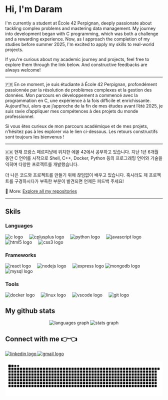 # Hi, I'm Daram

I'm currently a student at École 42 Perpignan, deeply passionate about tackling complex problems and mastering data management. My journey into development began with C programming, which was both a challenge and a rewarding experience. Now, as I approach the completion of my studies before summer 2025, I'm excited to apply my skills to real-world projects.

If you're curious about my academic journey and projects, feel free to explore them through the link below. And constructive feedbacks are always welcome!

---

🇫🇷 En ce moment, je suis étudiante à École 42 Perpignan, profondément passionnée par la résolution de problèmes complexes et la gestion des données. Mon parcours en développement a commencé avec la programmation en C, une expérience à la fois difficile et enrichissante. Aujourd’hui, alors que j’approche de la fin de mes études avant l’été 2025, je suis ravie d’appliquer mes compétences à des projets du monde professionnel.

Si vous êtes curieux de mon parcours académique et de mes projets, n’hésitez pas à les explorer via le lien ci-dessous. Les retours constructifs sont toujours les bienvenus !

---

🇰🇷 현재 프랑스 페르피냥에 위치한 에꼴 42에서 공부하고 있습니다. 지난 1년 6개월 동안 C 언어를 시작으로 Shell, C++, Docker, Python 등의 프로그래밍 언어와 기술을 익히며 다양한 프로젝트를 개발했습니다.

더 나은 코드와 프로젝트를 만들기 위해 끊임없이 배우고 있습니다. 혹시라도 제 프로젝트를 구경하시다가 부족한 부분이 발견되면 언제든 피드백 주세요!
 
🔗 More: [Explore all my repositories]()

***
## Skils

### Languages
<div align="left">
  <img src="https://cdn.jsdelivr.net/gh/devicons/devicon/icons/c/c-original.svg" height="30" alt="c logo"  />
  <img width="12" />
  <img src="https://cdn.jsdelivr.net/gh/devicons/devicon/icons/cplusplus/cplusplus-original.svg" height="30" alt="cplusplus logo"  />
  <img width="12" />
  <img src="https://cdn.jsdelivr.net/gh/devicons/devicon/icons/python/python-original.svg" height="30" alt="python logo"  />
  <img width="12" />
  <img src="https://cdn.jsdelivr.net/gh/devicons/devicon/icons/javascript/javascript-original.svg" height="30" alt="javascript logo"  />
  <img width="12" />
  <img src="https://cdn.jsdelivr.net/gh/devicons/devicon/icons/html5/html5-original.svg" height="30" alt="html5 logo"  />
  <img width="12" />
  <img src="https://cdn.jsdelivr.net/gh/devicons/devicon/icons/css3/css3-original.svg" height="30" alt="css3 logo"  />
</div>

### Frameworks

<div align="left">
  <img src="https://cdn.jsdelivr.net/gh/devicons/devicon/icons/react/react-original.svg" height="25" alt="react logo"  />
  <img width="12" />
  <img src="https://cdn.jsdelivr.net/gh/devicons/devicon/icons/nodejs/nodejs-original.svg" height="25" alt="nodejs logo"  />
  <img width="12" />
  <img src="https://cdn.jsdelivr.net/gh/devicons/devicon/icons/express/express-original.svg" height="25" alt="express logo"  />
  <img src="https://cdn.jsdelivr.net/gh/devicons/devicon/icons/mongodb/mongodb-original.svg" height="25" alt="mongodb logo"  />
  <img width="12" />
  <img src="https://cdn.jsdelivr.net/gh/devicons/devicon/icons/mysql/mysql-original.svg" height="25" alt="mysql logo"  />
</div>

### Tools

<div align="left">
  <img src="https://cdn.jsdelivr.net/gh/devicons/devicon/icons/docker/docker-original.svg" height="25" alt="docker logo"  />
  <img width="12" />
  <img src="https://cdn.jsdelivr.net/gh/devicons/devicon/icons/linux/linux-original.svg" height="25" alt="linux logo"  />
  <img width="12" />
  <img src="https://cdn.jsdelivr.net/gh/devicons/devicon/icons/vscode/vscode-original.svg" height="25" alt="vscode logo"  />
  <img width="12" />
  <img src="https://cdn.jsdelivr.net/gh/devicons/devicon/icons/git/git-original.svg" height="25" alt="git logo"  />
</div>

## My github stats 
<div align="center">
  <img src="https://github-readme-stats.vercel.app/api/top-langs?username=darambae&locale=en&hide_title=false&layout=compact&card_width=320&langs_count=5&theme=merko&hide_border=false&order=2" height="150" alt="languages graph"  />
  <img src="https://github-readme-stats.vercel.app/api?username=darambae&hide_title=false&hide_rank=false&show_icons=true&include_all_commits=true&count_private=true&disable_animations=false&theme=merko&locale=en&hide_border=false&order=1" height="150" alt="stats graph"  />
</div>


## Connect with me 👉👈

<div align="left">
  <a href="https://www.linkedin.com/in/darambae/" target="_blank">
    <img src="https://img.shields.io/static/v1?message=LinkedIn&logo=linkedin&label=&color=0077B5&logoColor=white&labelColor=&style=for-the-badge" height="20" alt="linkedin logo"  />
  </a>
  <a href="baedaram90@gmail.com" target="_blank">
    <img src="https://img.shields.io/static/v1?message=Gmail&logo=gmail&label=&color=D14836&logoColor=white&labelColor=&style=for-the-badge" height="20" alt="gmail logo"  />
  </a>
</div>

<br clear="both">

<picture>
  <source media="(prefers-color-scheme: dark)" srcset="https://raw.githubusercontent.com/darambae/darambae/output/github-snake-dark.svg" />
  <source media="(prefers-color-scheme: light)" srcset="https://raw.githubusercontent.com/darambae/darambae/output/github-snake.svg" />
  <img alt="github-snake" src="https://raw.githubusercontent.com/darambae/darambae/output/github-snake.svg" />
</picture>




###